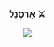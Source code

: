 <h3 align="center"> אַרסֶנַל ⚔ </h3> <p align="center"> <img src="https://skillicons.dev/icons?i=cpp,cs,python,unreal,godot,windows" /> </p>
